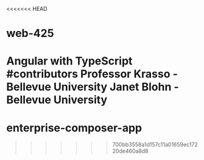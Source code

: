 <<<<<<< HEAD
# web-425
Angular with TypeScript
#contributors
Professor Krasso - Bellevue University
Janet Blohn - Bellevue University
=======
# enterprise-composer-app
>>>>>>> 700bb3558a1d157c11a01659ec17220de460a8d8
